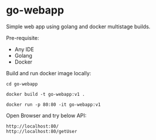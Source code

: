 # go-webapp
Simple web app using golang and docker multistage builds.

Pre-requisite:
- Any IDE
- Golang 
- Docker

Build and run docker image locally:
    
    cd go-webapp
  
    docker build -t go-webapp:v1 .
    
    docker run -p 80:80 -it go-webapp:v1


Open Browser and try below API:

    http://localhost:80/
    http://localhost:80/getUser